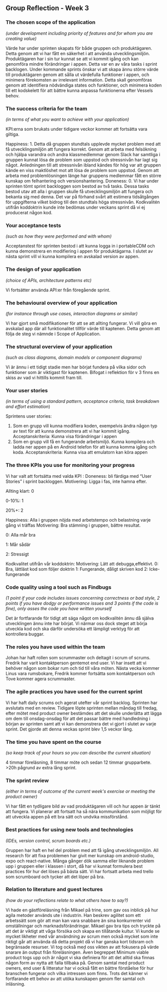 ## Group Reflection - Week 3

### The chosen scope of the application 
*(under development including priority of features and for whom you are creating value)*

Värde har under sprinten skapats för både gruppen och produktägaren. Detta genom att vi har 
fått en säkerhet i att använda utvecklingsmiljön. Produktägaren har i sin tur kunnat se att vi 
kommit igång och kan genomföra mindre förändringar i appen. Detta var en av våra tasks i 
sprint backlogen. Under kommande sprints önskar vi att skapa ännu större värde till 
produktägaren genom att sålla ut värdefulla funktioner i appen, och minimera förekomsten 
av irrelevant information. Detta skall genomföras genom att identifiera nödvändiga states och 
funktioner, och minimera koden till ett kodskelett för att bättre kunna anpassa funktionerna 
efter Vessels behov. 

### The success criteria for the team
*(in terms of what you want to achieve with your application)*

KPI:erna som brukats under tidigare veckor kommer att fortsätta vara giltiga. 

Happiness: 1. Detta då gruppen stundtals upplevde mycket problem med att få utvecklingsmiljön 
att fungera korrekt. Genom att arbeta med felsökning och hjälpa varandra och andra klassmedlemmar 
genom Slack har samtliga i gruppen kunnat lösa de problem som uppstod och stressnivån har lagt 
sig något. Anledningen till att stressnivån ibland kändes för hög var att gruppen kände en viss 
maktlöshet mot att lösa de problem som uppstod. Genom att arbeta med problemlösningen länge 
har gruppens medlemmar fått en större kunskap om felhantering och versionshantering. 
Doneness: 0. Vi har under sprinten tömt sprint backloggen som bestod av två tasks. 
Dessa tasks bestod utav att alla i gruppen skulle få utvecklingsmiljön att fungera och 
bekanta sig med denna. Det var på förhand svårt att estimera tidsåtgången för uppgifterna 
vilket bidrog till den stundtals höga stressnivån. 
Kodkvalitén utifrån koddoktrin kunde inte bedömas under veckans sprint då vi ej producerat 
någon kod. 


### Your acceptance tests
*(such as how they were performed and with whom)*

Acceptanstest för sprinten bestod i att kunna logga in i portableCDM och kunna demonstrera en modifiering i appen för produktägarna. 
I slutet av nästa sprint vill vi kunna kompilera en avskalad version av appen. 

### The design of your application 
*(choice of APIs, architecture patterns etc)*

Vi fortsätter använda API:er från föregående sprint.

### The behavioural overview of your application
*(for instance through use cases, interaction diagrams or similar)*

Vi har gjort små modifikationer för att se att allting fungerar. Vi vill göra en avskalad app där 
all funktionalitet tillför värde till kaptenen. 
Detta genom att följa de steg vi nämnde i Scope of Application. 

### The structural overview of your application
*(such as class diagrams, domain models or component diagrams)*

Vi är ännu i ett tidigt stadie men har börjat fundera på vilka sidor och funktioner som är viktigast för kaptenen. 
Bifogat i reflektion för v 3 finns en skiss av vad vi hittills kommit fram till.


### Your user stories
*(in terms of using a standard pattern, acceptance criteria, task breakdown and effort estimation*)

Sprintens user stories: 
1. Som en grupp vill kunna modifiera koden, exempelvis ändra någon typ av text för att kunna demonstrera att vi har kommit igång. 
Acceptanskriteria: Kunna visa förändringar i appen
2. Som en grupp vill få en fungerande arbetsmiljö. Kunna kompilera och ladda ner appen på en Android telefon för att kunna komma igång och koda.
Acceptanskriteria: Kunna visa att emulatorn kan köra appen


### The three KPIs you use for monitoring your progress

Vi har valt att fortsätta med valda KPI :
	Doneness: bli färdiga med “User Stories” i  sprint backloggen.
   Motivering: Ligga i fas, inte hamna efter. 
    
Allting klart: 0
      
0-10%: 1
      
20%+: 2

Happiness: Alla i gruppen nöjda med arbetstempo och belastning varje gång vi träffas
	Motivering: Bra stämning i gruppen, bättre resultat. 
  
  0: Alla mår bra
  
  1: Mår sådär
  
  2: Stressigt
	
Kodkvalitet utifrån vår koddoktrin:
	Motivering: Lätt att debugga,effektivt. 
     	0: Bra, lättläst kod som följer doktrin
     	1: Fungerande, dåligt skriven kod
     		2: Icke-fungerande 

### Code quality using a tool such as Findbugs
*(1 point if your code includes issues concerning correctness or bad style, 2 points if you have dodgy or performance issues and 3 points if the code is fine),
  only asses the code you have written yourself*

Det är fortfarande för tidigt att säga något om kodkvalitén ännu då själva utvecklingen ännu inte har börjat. 
Vi närmar oss dock steget att börja utveckla kod och ska därför undersöka ett lämpligt verktyg för att kontrollera buggar. 

### The roles you have used within the team

Johan har haft rollen som scrummaster och deltagit i scrum of scrums. Fredrik har varit kontaktperson gentemot end user. 
Vi har insett att vi behöver någon som bokar rum och tid till våra möten. 
Nästa vecka kommer Linus vara rumsbokare, Fredrik kommer fortsätta som kontaktperson och Tove kommer agera scrummaster.


### The agile practices you have used for the current sprint

Vi har haft daily scrums och agerat utefter vår sprint backlog. Sprinten har avslutats med en review. 
Tidigare löpte sprinten mellan måndag till fredag, efter mötet med product owner bestämdes att det skulle 
underlätta att lägga om dem till onsdag-onsdag för att det passar bättre med handledning i början av sprinten 
samt att vi kan demonstrera det vi gjort i slutet av varje sprint. Det gjorde att denna veckas sprint blev 
1,5 veckor lång.

### The time you have spent on the course
*(so keep track of your hours so you can describe the current situation)*

4 timmar föreläsning, 8 timmar möte och sedan 12 timmar grupparbete. >20h pågrund av extra lång sprint. 

### The sprint review
*(either in terms of outcome of the current week's exercise or meeting the product owner)*

Vi har fått en tydligare bild av vad produktägaren vill och hur appen är tänkt att fungera. Vi planerar
att fortsatt ha så nära kommunikation som möjligt för att utveckla appen på ett bra sätt och undvika 
missförstånd. 

### Best practices for using new tools and technologies
*(IDEs, version control, scrum boards etc.)*

Gruppen har haft en hel del problem med att få igång utvecklingsmiljön. 
All research för att fixa problemen har givit mer kunskap om android-studio, expo och react-native. 
Många gånger dök samma eller liknande problem upp i gruppen eller i klassen i stort, 
då har vi kunnat formulera best practices för hur det löses på bästa sätt. Vi har fortsatt arbeta med 
trello som scrumboard och tycker att det löper på bra.  

### Relation to literature and guest lectures
*(how do your reflections relate to what others have to say?)*

Vi hade en gästföreläsning från Mikael på trine, som gav oss inblick på hur agila metoder 
används ute i industrin. Han beskrev agilitet som ett arbetssätt som gör att man kan vara 
snabbare än sina konkurrenter vid omställningar och marknadsförändringar. Mikael gav bra tips 
och tryckte på att det är viktigt att våga försöka och skapa en tillåtande kultur. 
Vi kunde se mycket likheter med vår användning av scrum men också mycket som inte riktigt 
går att använda då detta projekt då vi har ganska kort tidsram och begränsade resurser. 
Vi tog också med oss vikten av att fokusera på värde snarare än output från föreläsningen. 
Även begreppet Minimum viable product togs upp och är något vi ska definiera för att det 
alltid ska finnas någon form av nytta att falla tillbaka på. 
Genom samtal med product owners, end user & litteratur har vi också fått en bättre 
förståelse för hur branschen fungerar och vilka intressen som finns. 
Trots det känner vi fortfarande ett behov av att utöka kunskapen genom fler samtal och inläsning. 
